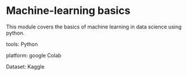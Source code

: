 # Machine-learning basics

This module covers the basics of machine learning in data science using python.

tools:
Python

platform:
google Colab

Dataset:
Kaggle


